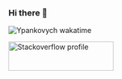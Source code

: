 ### Hi there 👋

![Ypankovych wakatime](https://github-readme-stats.vercel.app/api/wakatime?username=ypank)

<a href="https://stackexchange.com/users/10214099"><img src="https://stackexchange.com/users/flair/10214099.png" width="208" height="58" alt="Stackoverflow profile" title="Stackoverflow profile"></a>
<!--
**P-Alban/P-Alban** is a ✨ _special_ ✨ repository because its `README.md` (this file) appears on your GitHub profile.

Here are some ideas to get you started:

- 🔭 I’m currently working on ...
- 🌱 I’m currently learning ...
- 👯 I’m looking to collaborate on ...
- 🤔 I’m looking for help with ...
- 💬 Ask me about ...
- 📫 How to reach me: ...
- 😄 Pronouns: ...
- ⚡ Fun fact: ...
-->
 
